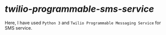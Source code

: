 # _twilio-programmable-sms-service_

Here, I have used ```Python 3``` and ```Twilio Programmable Messaging Service``` for SMS service.